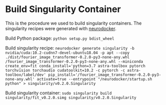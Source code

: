 # Build Singularity Container

This is the procedure we used to build singularity containers. The singularity recipes were generated
with [neurodocker](https://github.com/ReproNim/neurodocker).

Build Python package:
`python setup.py bdist_wheel`

Build singularity recipe:
`neurodocker generate singularity -b nvidia/cuda:10.2-cudnn7-devel-ubuntu18.04 -p apt --copy ./dist/fourier_image_transformer-0.2.0-py3-none-any.whl /fourier_image_transformer-0.2.0-py3-none-any.whl --miniconda create_env=fit conda_install='python=3.7 astra-toolbox pytorch torchvision torchaudio cudatoolkit=10.2 -c pytorch -c astra-toolbox/label/dev' pip_install='/fourier_image_transformer-0.2.0-py3-none-any.whl' activate=true --entrypoint "/neurodocker/startup.sh python" > singularity/v0.2.0.Singularity`

Build singularity container:
`sudo singularity build singularity/fit_v0.2.0.simg singularity/v0.2.0.Singularity`
